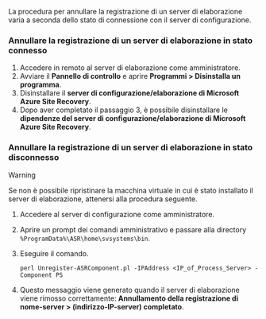 La procedura per annullare la registrazione di un server di elaborazione varia a seconda dello stato di connessione con il server di configurazione.

### <a name="unregister-a-process-server-that-is-in-a-connected-state"></a>Annullare la registrazione di un server di elaborazione in stato connesso

1. Accedere in remoto al server di elaborazione come amministratore.
2. Avviare il **Pannello di controllo** e aprire **Programmi > Disinstalla un programma**.
3. Disinstallare il **server di configurazione/elaborazione di Microsoft Azure Site Recovery**.
4. Dopo aver completato il passaggio 3, è possibile disinstallare le **dipendenze del server di configurazione/elaborazione di Microsoft Azure Site Recovery**.

### <a name="unregister-a-process-server-that-is-in-a-disconnected-state"></a>Annullare la registrazione di un server di elaborazione in stato disconnesso

> [!WARNING]
> Se non è possibile ripristinare la macchina virtuale in cui è stato installato il server di elaborazione, attenersi alla procedura seguente.

1. Accedere al server di configurazione come amministratore.
2. Aprire un prompt dei comandi amministrativo e passare alla directory `%ProgramData%\ASR\home\svsystems\bin`.
3. Eseguire il comando.

    ```
    perl Unregister-ASRComponent.pl -IPAddress <IP_of_Process_Server> -Component PS
    ```
4. Questo messaggio viene generato quando il server di elaborazione viene rimosso correttamente: **Annullamento della registrazione di nome-server > (indirizzo-IP-server) completato**.
